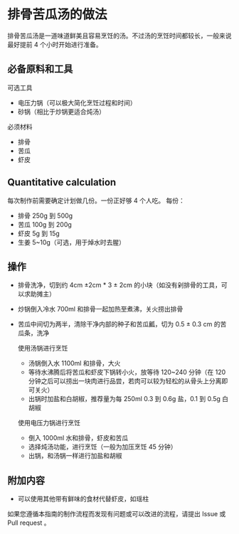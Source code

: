 # 排骨苦瓜汤的做法

排骨苦瓜汤是一道味道鲜美且容易烹饪的汤。不过汤的烹饪时间都较长，一般来说最好提前 4 个小时开始进行准备。

## 必备原料和工具

可选工具

- 电压力锅（可以极大简化烹饪过程和时间）
- 砂锅（相比于炒锅更适合炖汤）

必须材料

- 排骨
- 苦瓜
- 虾皮

## Quantitative calculation

每次制作前需要确定计划做几份。一份正好够 4 个人吃。
每份：

- 排骨  250g 到 500g
- 苦瓜 100g 到 200g
- 虾皮 5g 到 15g
- 生姜 5~10g（可选，用于焯水时去腥）

## 操作

- 排骨洗净，切到约 4cm ±2cm * 3 ± 2cm 的小块（如没有剁排骨的工具，可以求助摊主）
- 炒锅倒入冷水 700ml 和排骨一起加热至煮沸，关火捞出排骨
- 苦瓜中间切为两半，清除干净内部的种子和苦瓜瓤，切为 0.5 ± 0.3 cm 的苦瓜条，洗净

  使用汤锅进行烹饪

  - 汤锅倒入水 1100ml 和排骨，大火
  - 等待水沸腾后将苦瓜和虾皮下锅转小火，放等待 120~240 分钟（在 120 分钟之后可以捞出一块肉进行品尝，若肉可以较为轻松的从骨头上分离即可关火）
  - 出锅时加盐和白胡椒，推荐量为每 250ml 0.3 到 0.6g 盐，0.1 到 0.5g 白胡椒

  使用电压力锅进行烹饪

  - 倒入 1000ml 水和排骨，虾皮和苦瓜
  - 选择炖汤功能，进行烹饪（一般为加压烹饪 45 分钟）
  - 出锅，和汤锅一样进行加盐和胡椒

## 附加内容

- 可以使用其他带有鲜味的食材代替虾皮，如瑶柱

如果您遵循本指南的制作流程而发现有问题或可以改进的流程，请提出 Issue 或 Pull request 。
